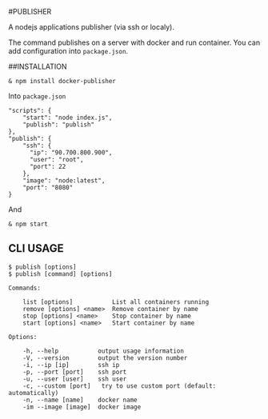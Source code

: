 #PUBLISHER

A nodejs applications publisher (via ssh or localy).

The command publishes on a server with docker and run container. You can add configuration into `package.json`.

##INSTALLATION

```
& npm install docker-publisher
```

Into `package.json`

```
"scripts": {
    "start": "node index.js",
    "publish": "publish"
},
"publish": {
    "ssh": {
      "ip": "90.700.800.900",
      "user": "root",
      "port": 22
    },
    "image": "node:latest",
    "port": "8080"
}
```

And

```
& npm start
```

## CLI USAGE

```
$ publish [options]
$ publish [command] [options]

Commands:

    list [options]           List all containers running
    remove [options] <name>  Remove container by name
    stop [options] <name>    Stop container by name
    start [options] <name>   Start container by name

Options:

    -h, --help           output usage information
    -V, --version        output the version number
    -i, --ip [ip]        ssh ip
    -p, --port [port]    ssh port
    -u, --user [user]    ssh user
    -c, --custom [port]   try to use custom port (default: automatically)
    -n, --name [name]    docker name
    -im --image [image]  docker image
```
